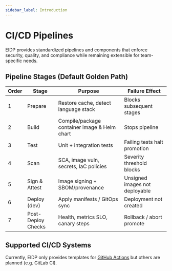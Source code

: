 ```yaml
---
sidebar_label: Introduction
---
```


# CI/CD Pipelines

EIDP provides standardized pipelines and components that enforce security, quality, and compliance while remaining
extensible for team-specific needs.

## Pipeline Stages (Default Golden Path)

| Order | Stage              | Purpose                                      | Failure Effect                 |
| ----- | ------------------ | -------------------------------------------- | ------------------------------ |
| 1     | Prepare            | Restore cache, detect language stack         | Blocks subsequent stages       |
| 2     | Build              | Compile/package container image & Helm chart | Stops pipeline                 |
| 3     | Test               | Unit + integration tests                     | Failing tests halt promotion   |
| 4     | Scan               | SCA, image vuln, secrets, IaC policies       | Severity threshold blocks      |
| 5     | Sign & Attest      | Image signing + SBOM/provenance              | Unsigned images not deployable |
| 6     | Deploy (dev)       | Apply manifests / GitOps sync                | Deployment not created         |
| 7     | Post-Deploy Checks | Health, metrics SLO, canary steps            | Rollback / abort promote       |

## Supported CI/CD Systems

Currently, EIDP only provides templates for [GitHub Actions](https://docs.github.com/en/actions) but others are planned (e.g. GitLab CI).
